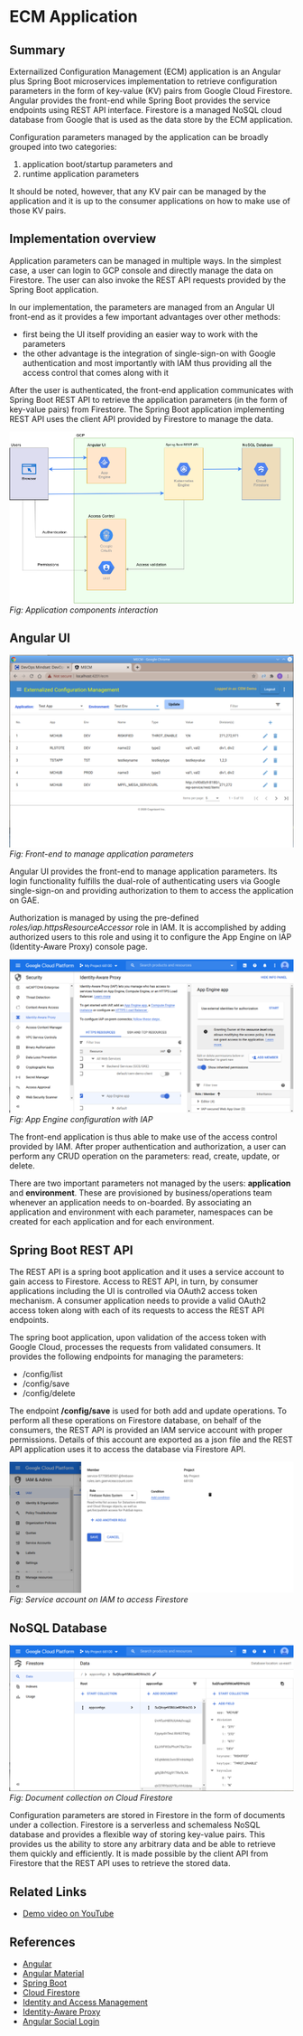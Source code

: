 # ECM Application #

## Summary ##
Externailized Configuration Management (ECM) application is an Angular plus Spring Boot microservices implementation to retrieve configuration parameters in the form of key-value (KV) pairs from Google Cloud Firestore. Angular provides the front-end while Spring Boot provides the service endpoints using REST API interface. Firestore is a managed NoSQL cloud database from Google that is used as the data store by the ECM application.

Configuration parameters managed by the application can be broadly grouped into two categories:  
1. application boot/startup parameters and
2. runtime application parameters

It should be noted, however, that any KV pair can be managed by the application and it is up to the consumer applications on how to make use of those KV pairs.

## Implementation overview ##
Application parameters can be managed in multiple ways. In the simplest case, a user can login to GCP console and directly manage the data on Firestore. The user can also invoke the REST API requests provided by the Spring Boot application.

In our implementation, the parameters are managed from an Angular UI front-end as it provides a few important advantages over other methods:  
- first being the UI itself providing an easier way to work with the parameters
- the other advantage is the integration of single-sign-on with Google authentication and most importantly with IAM thus providing all the access control that comes along with it

After the user is authenticated, the front-end application communicates with Spring Boot REST API to retrieve the application parameters (in the form of key-value pairs) from Firestore. The Spring Boot application implementing REST API uses the client API provided by Firestore to manage the data.

![app_config_mgr_app_components.png](app_config_mgr_app_components.png)  
*Fig: Application components interaction*

## Angular UI ##

![ecm_angular_ui.png](ecm_angular_ui.png)  
*Fig: Front-end to manage application parameters*

Angular UI provides the front-end to manage application parameters. Its login functionality fulfills the dual-role of authenticating users via Google single-sign-on and providing authorization to them to access the application on GAE.

Authorization is managed by using the pre-defined *roles/iap.httpsResourceAccessor* role in IAM. It is accomplished by adding authorized users to this role and using it to configure the App Engine on IAP (Identity-Aware Proxy) console page.

![screen-app-engine-iap.png](screen-app-engine-iap.png)  
*Fig: App Engine configuration with IAP*

The front-end application is thus able to make use of the access control provided by IAM. After proper authentication and authorization, a user can perform any CRUD operation on the parameters: read, create, update, or delete.

There are two important parameters not managed by the users: **application** and **environment**. These are provisioned by business/operations team whenever an application needs to on-boarded. By associating an application and environment with each parameter, namespaces can be created for each application and for each environment.

## Spring Boot REST API ##
The REST API is a spring boot application and it uses a service account to gain access to Firestore. Access to REST API, in turn, by consumer applications including the UI is controlled via OAuth2 access token mechanism. A consumer application needs to provide a valid OAuth2 access token along with each of its requests to access the REST API endpoints.

The spring boot application, upon validation of the access token with Google Cloud, processes the requests from validated consumers. It provides the following endpoints for managing the parameters:
- /config/list
- /config/save
- /config/delete

The endpoint **/config/save** is used for both add and update operations. To perform all these operations on Firestore database, on behalf of the consumers, the REST API is provided an IAM service account with proper permissions. Details of this account are exported as a json file and the REST API application uses it to access the database via Firestore API.

![screen-firestore-svc-acct.png](screen-firestore-svc-acct.png)  
*Fig: Service account on IAM to access Firestore*

## NoSQL Database ##

![screen_cloud_firestore.png](screen_cloud_firestore.png)  
*Fig: Document collection on Cloud Firestore*

Configuration parameters are stored in Firestore in the form of documents under a collection. Firestore is a serverless and schemaless NoSQL database and provides a flexible way of storing key-value pairs. This provides us the ability to store any arbitrary data and be able to retrieve them quickly and efficiently. It is made possible by the client API from Firestore that the REST API uses to retrieve the stored data.

## Related Links ##
- [Demo video on YouTube](https://youtu.be/6WZ72nSnfDU)

## References ##
- [Angular](https://angular.io/)
- [Angular Material](https://material.angular.io/)
- [Spring Boot](https://spring.io/projects/spring-boot)
- [Cloud Firestore](https://firebase.google.com/docs/firestore)
- [Identity and Access Management](https://cloud.google.com/iam)
- [Identity-Aware Proxy](https://cloud.google.com/iap)
- [Angular Social Login](https://www.npmjs.com/package/angularx-social-login)
